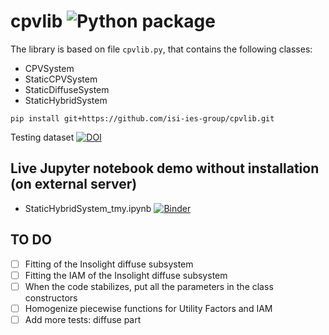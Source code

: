# cpvlib ![Python package](https://github.com/isi-ies-group/cpvlib/workflows/Python%20package/badge.svg)
The library is based on file `cpvlib.py`, that contains the following classes:

* CPVSystem
* StaticCPVSystem
* StaticDiffuseSystem
* StaticHybridSystem

`pip install git+https://github.com/isi-ies-group/cpvlib.git`

Testing dataset [![DOI](https://zenodo.org/badge/DOI/10.5281/zenodo.3346823.svg)](https://doi.org/10.5281/zenodo.3346823)

## Live Jupyter notebook demo without installation (on external server)
* StaticHybridSystem_tmy.ipynb [![Binder](https://mybinder.org/badge_logo.svg)](https://mybinder.org/v2/gh/isi-ies-group/cpvlib/cpvlib/master?filepath=StaticHybridSystem_tmy.ipynb)

## TO DO
* [ ] Fitting of the Insolight diffuse subsystem
* [ ] Fitting the IAM of the Insolight diffuse subsystem
* [ ] When the code stabilizes, put all the parameters in the class constructors
* [ ] Homogenize piecewise functions for Utility Factors and IAM
* [ ] Add more tests: diffuse part